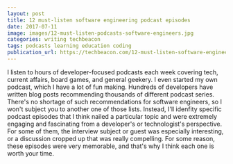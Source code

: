 ```yaml
---
layout: post
title: 12 must-listen software engineering podcast episodes
date: 2017-07-11
image: images/12-must-listen-podcasts-software-engineers.jpg
categories: writing techbeacon
tags: podcasts learning education coding
publication_url: https://techbeacon.com/12-must-listen-software-engineering-podcast-episodes
---
```


I listen to hours of developer-focused podcasts each week covering tech, current affairs, board games, and general geekery. I even started my own podcast, which I have a lot of fun making. Hundreds of developers have written blog posts recommending thousands of different podcast series. There's no shortage of such recommendations for software engineers, so I won't subject you to another one of those lists. Instead, I'll idenfity specific podcast episodes that I think nailed a particular topic and were extremely engaging and fascinating from a developer's or technologist's perspective. For some of them, the interview subject or guest was especially interesting, or a discussion cropped up that was really compelling. For some reason, these episodes were very memorable, and that's why I think each one is worth your time.
